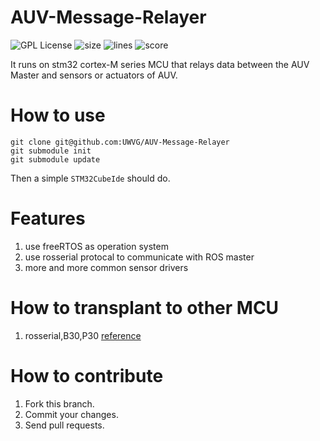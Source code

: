 # AUV-Message-Relayer 
![GPL License](https://img.shields.io/github/license/UWVG/AUV-Message-Relayer) ![size](https://img.shields.io/github/repo-size/UWVG/AUV-Message-Relayer) ![lines](https://img.shields.io/tokei/lines/github.com/UWVG/AUV-Message-Relayer) ![score](https://img.shields.io/codefactor/grade/github/UWVG/AUV-Message-Relayer/STM32H743ZIT6)

It runs on stm32 cortex-M series MCU that relays data between the AUV Master and sensors or actuators of AUV.
# How to use
```
git clone git@github.com:UWVG/AUV-Message-Relayer
git submodule init
git submodule update
```
Then a simple `STM32CubeIde` should do.
# Features
1. use freeRTOS as operation system
2. use rosserial protocal to communicate with ROS master
3. more and more common sensor drivers
# How to transplant to other MCU
1. rosserial,B30,P30 [reference](https://blog.csdn.net/Devout_programming/article/details/114098117)
# How to contribute
1. Fork this branch.
2. Commit your changes.
3. Send pull requests.
